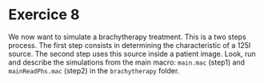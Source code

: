 # Exercice 8

We now want to simulate a brachytherapy treatment. This is a two steps process. The first step consists in determining the characteristic of a 125I source. The second step uses this source inside a patient image. Look, run and describe the simulations from the main macro: ```main.mac``` (step1) and ```mainReadPhs.mac``` (step2) in the ```brachytherapy``` folder.

